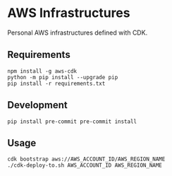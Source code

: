 # AWS Infrastructures
Personal AWS infrastructures defined with CDK.


## Requirements
```
npm install -g aws-cdk
python -m pip install --upgrade pip
pip install -r requirements.txt
```

## Development
`
pip install pre-commit
pre-commit install
`

## Usage

```
cdk bootstrap aws://AWS_ACCOUNT_ID/AWS_REGION_NAME
./cdk-deploy-to.sh AWS_ACCOUNT_ID AWS_REGION_NAME
```
